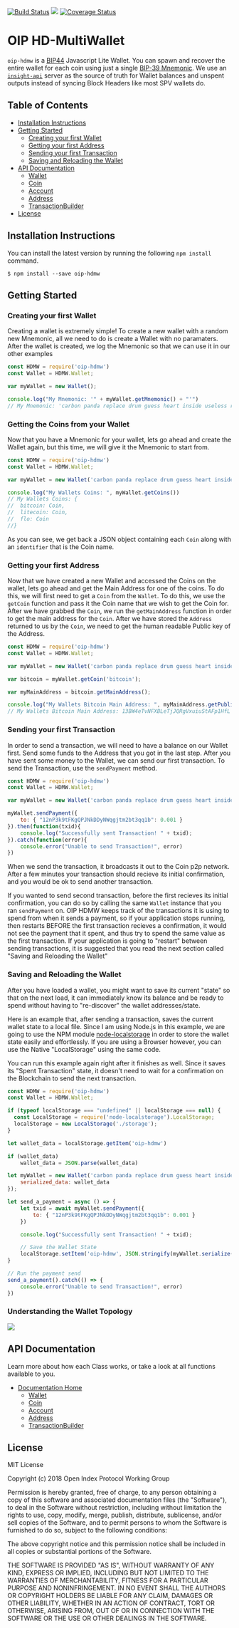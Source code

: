 [![Build Status](https://travis-ci.org/oipwg/oip-hdmw.svg?branch=master)](https://travis-ci.org/oipwg/oip-hdmw)
[![](https://img.shields.io/npm/v/oip-hdmw.svg)](https://www.npmjs.com/package/oip-hdmw)
[![Coverage Status](https://coveralls.io/repos/github/oipwg/oip-hdmw/badge.svg?branch=master)](https://coveralls.io/github/oipwg/oip-hdmw?branch=master)
# OIP HD-MultiWallet
`oip-hdmw` is a [BIP44](https://github.com/bitcoin/bips/blob/master/bip-0044.mediawiki) Javascript Lite Wallet. You can spawn and recover the entire wallet for each coin using just a single [BIP-39 Mnemonic](https://github.com/bitcoin/bips/blob/master/bip-0039.mediawiki). We use an [`insight-api`](https://github.com/bitpay/insight-api) server as the source of truth for Wallet balances and unspent outputs instead of syncing Block Headers like most SPV wallets do. 

## Table of Contents
* [Installation Instructions](https://github.com/oipwg/oip-hdmw/#installation-instructions)
* [Getting Started](https://github.com/oipwg/oip-hdmw/#getting-started)
	* [Creating your first Wallet](https://github.com/oipwg/oip-hdmw#creating-your-first-wallet)
	* [Getting your first Address](https://github.com/oipwg/oip-hdmw/#getting-your-first-address)
	* [Sending your first Transaction](https://github.com/oipwg/oip-hdmw/#sending-your-first-transaction)
	* [Saving and Reloading the Wallet](https://github.com/oipwg/oip-hdmw/#saving-and-reloading-the-wallet)
* [API Documentation](https://github.com/oipwg/oip-hdmw/#api-documentation)
	* [Wallet](https://oipwg.github.io/oip-hdmw/Wallet.html)
	* [Coin](https://oipwg.github.io/oip-hdmw/Coin.html)
	* [Account](https://oipwg.github.io/oip-hdmw/Account.html)
	* [Address](https://oipwg.github.io/oip-hdmw/Address.html)
	* [TransactionBuilder](https://oipwg.github.io/oip-hdmw/TransactionBuilder.html)
* [License](https://github.com/oipwg/oip-hdmw/#license)

## Installation Instructions
You can install the latest version by running the following `npm install` command.
```
$ npm install --save oip-hdmw
```
## Getting Started
### Creating your first Wallet
Creating a wallet is extremely simple! To create a new wallet with a random new Mnemonic, all we need to do is create a Wallet with no paramaters. After the wallet is created, we log the Mnemonic so that we can use it in our other examples
```javascript
const HDMW = require('oip-hdmw')
const Wallet = HDMW.Wallet;

var myWallet = new Wallet();

console.log("My Mnemonic: '" + myWallet.getMnemonic() + "'")
// My Mnemonic: 'carbon panda replace drum guess heart inside useless random bulb hint industry'
```
### Getting the Coins from your Wallet
Now that you have a Mnemonic for your wallet, lets go ahead and create the Wallet again, but this time, we will give it the Mnemonic to start from.
```javascript
const HDMW = require('oip-hdmw')
const Wallet = HDMW.Wallet;

var myWallet = new Wallet('carbon panda replace drum guess heart inside useless random bulb hint industry');

console.log("My Wallets Coins: ", myWallet.getCoins())
// My Wallets Coins: {
//	bitcoin: Coin,
//	litecoin: Coin,
//	flo: Coin
//}
```
As you can see, we get back a JSON object containing each `Coin` along with an `identifier` that is the Coin name.
### Getting your first Address
Now that we have created a new Wallet and accessed the Coins on the wallet, lets go ahead and get the Main Address for one of the coins. To do this, we will first need to get a `Coin` from the `Wallet`. To do this, we use the `getCoin` function and pass it the Coin name that we wish to get the Coin for. After we have grabbed the `Coin`, we run the `getMainAddress` function in order to get the main address for the `Coin`. After we have stored the `Address` returned to us by the `Coin`, we need to get the human readable Public key of the Address.
```javascript
const HDMW = require('oip-hdmw')
const Wallet = HDMW.Wallet;

var myWallet = new Wallet('carbon panda replace drum guess heart inside useless random bulb hint industry');

var bitcoin = myWallet.getCoin('bitcoin');

var myMainAddress = bitcoin.getMainAddress();

console.log("My Wallets Bitcoin Main Address: ", myMainAddress.getPublicAddress());
// My Wallets Bitcoin Main Address: 13BW4eTvNFXBLeTjJQRgVxuiuStAFp1HfL
```
### Sending your first Transaction
In order to send a transaction, we will need to have a balance on our Wallet first. Send some funds to the Address that you got in the last step. After you have sent some money to the Wallet, we can send our first transaction. To send the Transaction, use the `sendPayment` method.

```javascript
const HDMW = require('oip-hdmw')
const Wallet = HDMW.Wallet;

var myWallet = new Wallet('carbon panda replace drum guess heart inside useless random bulb hint industry');

myWallet.sendPayment({
	to: { "12nP3k9tFKgQPJNkDDyNWqgjtm2bt3qq1b": 0.001 }
}).then(function(txid){
	console.log("Successfully sent Transaction! " + txid);
}).catch(function(error){
	console.error("Unable to send Transaction!", error)
})
```

When we send the transaction, it broadcasts it out to the Coin p2p network. After a few minutes your transaction should recieve its initial confirmation, and you would be ok to send another transaction.

If you wanted to send second transaction, before the first recieves its initial confirmation, you can do so by calling the same `Wallet` instance that you ran `sendPayment` on. OIP HDMW keeps track of the transactions it is using to spend from when it sends a payment, so if your application stops running, then restarts BEFORE the first transaction recieves a confirmation, it would not see the payment that it spent, and thus try to spend the same value as the first transaction. If your application is going to "restart" between sending transactions, it is suggested that you read the next section called "Saving and Reloading the Wallet"

### Saving and Reloading the Wallet
After you have loaded a wallet, you might want to save its current "state" so that on the next load, it can immediately know its balance and be ready to spend without having to "re-discover" the wallet addresses/state.

Here is an example that, after sending a transaction, saves the current wallet state to a local file. Since I am using Node.js in this example, we are going to use the NPM module [node-localstorage](https://www.npmjs.com/package/node-localstorage) in order to store the wallet state easily and effortlessly. If you are using a Browser however, you can use the Native "LocalStorage" using the same code.

You can run this example again right after it finishes as well. Since it saves its "Spent Transaction" state, it doesn't need to wait for a confirmation on the Blockchain to send the next transaction.

```javascript
const HDMW = require('oip-hdmw')
const Wallet = HDMW.Wallet;

if (typeof localStorage === "undefined" || localStorage === null) {
  const LocalStorage = require('node-localstorage').LocalStorage;
  localStorage = new LocalStorage('./storage');
}

let wallet_data = localStorage.getItem('oip-hdmw')

if (wallet_data)
	wallet_data = JSON.parse(wallet_data)

let myWallet = new Wallet('carbon panda replace drum guess heart inside useless random bulb hint industry', {
	serialized_data: wallet_data
});

let send_a_payment = async () => {
	let txid = await myWallet.sendPayment({
		to: { "12nP3k9tFKgQPJNkDDyNWqgjtm2bt3qq1b": 0.001 }
	})

	console.log("Successfully sent Transaction! " + txid);

	// Save the Wallet State
	localStorage.setItem('oip-hdmw', JSON.stringify(myWallet.serialize(), null, 4))
}

// Run the payment send
send_a_payment().catch(() => { 
	console.error("Unable to send Transaction!", error) 
})
```

### Understanding the Wallet Topology
![](https://raw.githubusercontent.com/oipwg/oip-hdmw/master/docs/hdmw-topology.png)

## API Documentation
Learn more about how each Class works, or take a look at all functions available to you.
* [Documentation Home](https://oipwg.github.io/oip-hdmw/)
	* [Wallet](https://oipwg.github.io/oip-hdmw/1.0.1/Wallet.html)
	* [Coin](https://oipwg.github.io/oip-hdmw/1.0.1/Coin.html)
	* [Account](https://oipwg.github.io/oip-hdmw/1.0.1/Account.html)
	* [Address](https://oipwg.github.io/oip-hdmw/1.0.1/Address.html)
	* [TransactionBuilder](https://oipwg.github.io/oip-hdmw/1.0.1/TransactionBuilder.html)

## License
MIT License

Copyright (c) 2018 Open Index Protocol Working Group

Permission is hereby granted, free of charge, to any person obtaining a copy
of this software and associated documentation files (the "Software"), to deal
in the Software without restriction, including without limitation the rights
to use, copy, modify, merge, publish, distribute, sublicense, and/or sell
copies of the Software, and to permit persons to whom the Software is
furnished to do so, subject to the following conditions:

The above copyright notice and this permission notice shall be included in all
copies or substantial portions of the Software.

THE SOFTWARE IS PROVIDED "AS IS", WITHOUT WARRANTY OF ANY KIND, EXPRESS OR
IMPLIED, INCLUDING BUT NOT LIMITED TO THE WARRANTIES OF MERCHANTABILITY,
FITNESS FOR A PARTICULAR PURPOSE AND NONINFRINGEMENT. IN NO EVENT SHALL THE
AUTHORS OR COPYRIGHT HOLDERS BE LIABLE FOR ANY CLAIM, DAMAGES OR OTHER
LIABILITY, WHETHER IN AN ACTION OF CONTRACT, TORT OR OTHERWISE, ARISING FROM,
OUT OF OR IN CONNECTION WITH THE SOFTWARE OR THE USE OR OTHER DEALINGS IN THE
SOFTWARE.
